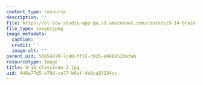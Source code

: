 ```yaml
---
content_type: resource
description: ''
file: https://ol-ocw-studio-app-qa.s3.amazonaws.com/courses/9-14-brain-structure-and-its-origins-spring-2014/448a77d5a78dce77b6af4e9ca83134cc_9-14_classroom-2.jpg
file_type: image/jpeg
image_metadata:
  caption: ''
  credit: ''
  image-alt: ''
parent_uid: 50854470-7c40-ff72-c925-a9488520afab
resourcetype: Image
title: 9-14_classroom-2.jpg
uid: 448a77d5-a78d-ce77-b6af-4e9ca83134cc
---
```

